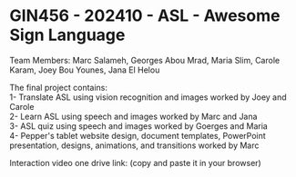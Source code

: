 # GIN456 - 202410 - ASL - Awesome Sign Language
Team Members: Marc Salameh, Georges Abou Mrad, Maria Slim, Carole Karam, Joey Bou Younes, Jana El Helou

The final project contains: <br>
1- Translate ASL using vision recognition and images worked by Joey and Carole <br>
2- Learn ASL using speech and images worked by Marc and Jana <br>
3- ASL quiz using speech and images worked by Goerges and Maria <br>
4- Pepper's tablet website design, document templates, PowerPoint presentation, designs, animations, and transitions worked by Marc <br>

Interaction video one drive link: (copy and paste it in your browser) <br>
